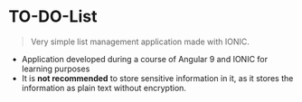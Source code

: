 # TO-DO-List
> Very simple list management application made with IONIC.

- Application developed during a course of Angular 9 and IONIC for learning purposes
- It is **not recommended** to store sensitive information in it, as it stores the information as plain text without encryption.
